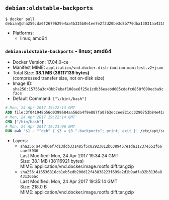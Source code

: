 ## `debian:oldstable-backports`

```console
$ docker pull debian@sha256:da6f2679629e4aa4b335b0e1ee7e2f2d20be3c8b770dba13031aa43106896066
```

-	Platforms:
	-	linux; amd64

### `debian:oldstable-backports` - linux; amd64

-	Docker Version: 17.04.0-ce
-	Manifest MIME: `application/vnd.docker.distribution.manifest.v2+json`
-	Total Size: **38.1 MB (38117139 bytes)**  
	(compressed transfer size, not on-disk size)
-	Image ID: `sha256:15756a3d43bb7ebaf108ae6f25e1cdb36eaebd005cdefc0858f090ecba9cf2c4`
-	Default Command: `["\/bin\/bash"]`

```dockerfile
# Mon, 24 Apr 2017 19:22:13 GMT
ADD file:3f041948b56d0399684aa56da4f9e887fa0763eccee821cc3290753b84e41d03 in / 
# Mon, 24 Apr 2017 19:22:14 GMT
CMD ["/bin/bash"]
# Mon, 24 Apr 2017 19:23:06 GMT
RUN awk '$1 ~ "^deb" { $3 = $3 "-backports"; print; exit }' /etc/apt/sources.list > /etc/apt/sources.list.d/backports.list
```

-	Layers:
	-	`sha256:a434b6ef7d13dcb331485f5c82923012b6389457e1da11237e552f66caef5936`  
		Last Modified: Mon, 24 Apr 2017 19:34:24 GMT  
		Size: 38.1 MB (38116921 bytes)  
		MIME: application/vnd.docker.image.rootfs.diff.tar.gzip
	-	`sha256:416536816cb1eb5edb200d12f43838223f699a2d1b9adfa32b3136a8431365ac`  
		Last Modified: Mon, 24 Apr 2017 19:35:14 GMT  
		Size: 218.0 B  
		MIME: application/vnd.docker.image.rootfs.diff.tar.gzip
